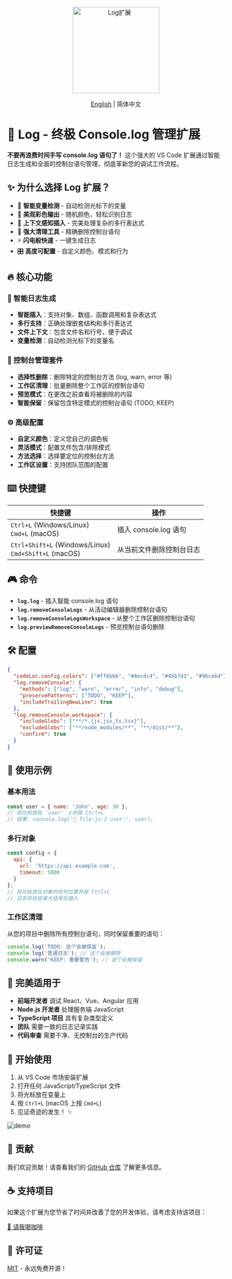 <p align="center">
<img height="200" src="./assets/kv.png" alt="Log扩展">
</p>
<p align="center"> <a href="./README.md">English</a> | 简体中文</p>

# 🚀 Log - 终极 Console.log 管理扩展

**不要再浪费时间手写 console.log 语句了！** 这个强大的 VS Code 扩展通过智能日志生成和全面的控制台语句管理，彻底革新您的调试工作流程。

## ✨ 为什么选择 Log 扩展？

- 🎯 **智能变量检测** - 自动检测光标下的变量
- 🎨 **美观彩色输出** - 随机颜色，轻松识别日志
- 📍 **上下文感知插入** - 完美处理复杂的多行表达式
- 🧹 **强大清理工具** - 精确删除控制台语句
- ⚡ **闪电般快速** - 一键生成日志
- 🎛️ **高度可配置** - 自定义颜色、模式和行为

## 🔥 核心功能

### 📝 智能日志生成
- **智能插入**：支持对象、数组、函数调用和复杂表达式
- **多行支持**：正确处理嵌套结构和多行表达式
- **文件上下文**：包含文件名和行号，便于调试
- **变量检测**：自动检测光标下的变量名

### 🧹 控制台管理套件
- **选择性删除**：删除特定的控制台方法 (log, warn, error 等)
- **工作区清理**：批量删除整个工作区的控制台语句
- **预览模式**：在更改之前查看将被删除的内容
- **智能保留**：保留包含特定模式的控制台语句 (TODO, KEEP)

### ⚙️ 高级配置
- **自定义颜色**：定义您自己的调色板
- **灵活模式**：配置文件包含/排除模式
- **方法选择**：选择要定位的控制台方法
- **工作区设置**：支持团队范围的配置

## ⌨️ 快捷键

| 快捷键 | 操作 |
|--------|------|
| `Ctrl+L` (Windows/Linux)<br>`Cmd+L` (macOS) | 插入 console.log 语句 |
| `Ctrl+Shift+L` (Windows/Linux)<br>`Cmd+Shift+L` (macOS) | 从当前文件删除控制台日志 |

## 🎮 命令

- **`log.log`** - 插入智能 console.log 语句
- **`log.removeConsoleLogs`** - 从活动编辑器删除控制台语句
- **`log.removeConsoleLogsWorkspace`** - 从整个工作区删除控制台语句
- **`log.previewRemoveConsoleLogs`** - 预览控制台语句删除

## 🛠️ 配置

```json
{
  "codeLoc.config.colors": ["#ff6b6b", "#4ecdc4", "#45b7d1", "#96ceb4"],
  "log.removeConsole": {
    "methods": ["log", "warn", "error", "info", "debug"],
    "preservePatterns": ["TODO", "KEEP"],
    "includeTrailingNewLine": true
  },
  "log.removeConsole.workspace": {
    "includeGlobs": ["**/*.{js,jsx,ts,tsx}"],
    "excludeGlobs": ["**/node_modules/**", "**/dist/**"],
    "confirm": true
  }
}
```

## 📖 使用示例

### 基本用法
```javascript
const user = { name: 'John', age: 30 };
// 将光标放在 'user' 上并按 Ctrl+L
// 结果: console.log('📁 file.js:2 user:', user);
```

### 多行对象
```javascript
const config = {
  api: {
    url: 'https://api.example.com',
    timeout: 5000
  }
};
// 将光标放在对象的任何位置并按 Ctrl+L
// 日志将在结束大括号后插入
```

### 工作区清理
从您的项目中删除所有控制台语句，同时保留重要的语句：
```javascript
console.log('TODO: 这个会被保留');
console.log('普通日志'); // 这个会被删除
console.warn('KEEP: 重要警告'); // 这个会被保留
```

## 🎯 完美适用于

- **前端开发者** 调试 React、Vue、Angular 应用
- **Node.js 开发者** 处理服务端 JavaScript
- **TypeScript 项目** 具有复杂类型定义
- **团队** 需要一致的日志记录实践
- **代码审查** 需要干净、无控制台的生产代码

## 🚀 开始使用

1. 从 VS Code 市场安装扩展
2. 打开任何 JavaScript/TypeScript 文件
3. 将光标放在变量上
4. 按 `Ctrl+L` (macOS 上按 `Cmd+L`)
5. 见证奇迹的发生！ ✨

![demo](assets/demo.gif)

## 🤝 贡献

我们欢迎贡献！请查看我们的 [GitHub 仓库](https://github.com/Simon-He95/log) 了解更多信息。

## ☕ 支持项目

如果这个扩展为您节省了时间并改善了您的开发体验，请考虑支持该项目：

[🎯 请我喝咖啡](https://github.com/Simon-He95/sponsor)

## 📄 许可证

[MIT](./license) - 永远免费开源！
